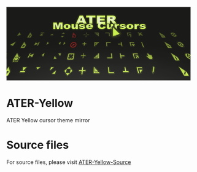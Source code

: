 ![ATER Yellow Preview](https://github.com/Pulgovisk/ATER-Yellow/blob/master/pictures/preview.png)

# ATER-Yellow
ATER Yellow cursor theme mirror

# Source files
For source files, please visit [ATER-Yellow-Source](https://github.com/Pulgovisk/ATER-Yellow-Source)
